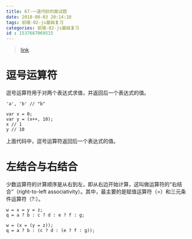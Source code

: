 ```yaml
---
title: 67-一道巧妙的面试题
date: 2018-08-03 20:14:10
tags: 前端-02-js基础复习
categories: 前端-02-js基础复习
id : 1537687069515
---
```


> [link](http://javascript.ruanyifeng.com/grammar/operator.html#toc13)

# 逗号运算符

逗号运算符用于对两个表达式求值，并返回后一个表达式的值。

```
'a', 'b' // "b"

var x = 0;
var y = (x++, 10);
x // 1
y // 10
```

上面代码中，逗号运算符返回后一个表达式的值。

# 左结合与右结合

少数运算符的计算顺序是从右到左，即从右边开始计算，这叫做运算符的“右结合”（right-to-left associativity）。其中，最主要的是赋值运算符（=）和三元条件运算符（?:）。

```
w = x = y = z;
q = a ? b : c ? d : e ? f : g;
```

```
w = (x = (y = z));
q = a ? b : (c ? d : (e ? f : g));
```
